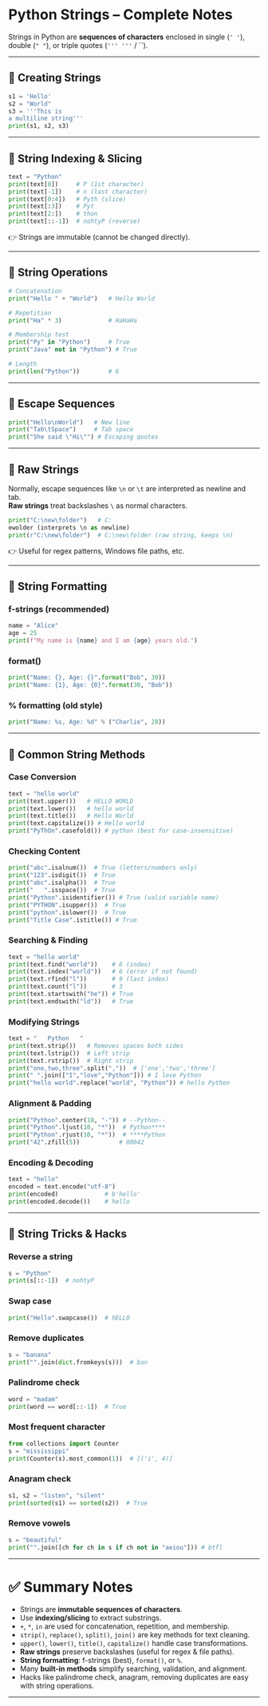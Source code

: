 
# Python Strings – Complete Notes

Strings in Python are **sequences of characters** enclosed in single (`' '`), double (`" "`), or triple quotes (`''' '''` / ``).

---

## 📌 Creating Strings
```python
s1 = 'Hello'
s2 = "World"
s3 = '''This is 
a multiline string'''
print(s1, s2, s3)
```

---

## 📌 String Indexing & Slicing
```python
text = "Python"
print(text[0])     # P (1st character)
print(text[-1])    # n (last character)
print(text[0:4])   # Pyth (slice)
print(text[:3])    # Pyt
print(text[2:])    # thon
print(text[::-1])  # nohtyP (reverse)
```
👉 Strings are immutable (cannot be changed directly).

---

## 📌 String Operations
```python
# Concatenation
print("Hello " + "World")   # Hello World

# Repetition
print("Ha" * 3)             # HaHaHa

# Membership test
print("Py" in "Python")     # True
print("Java" not in "Python") # True

# Length
print(len("Python"))        # 6
```

---

## 📌 Escape Sequences
```python
print("Hello\nWorld")   # New line
print("Tab\tSpace")     # Tab space
print("She said \"Hi\"") # Escaping quotes
```

---

## 📌 Raw Strings
Normally, escape sequences like `\n` or `\t` are interpreted as newline and tab.  
**Raw strings** treat backslashes `\` as normal characters.

```python
print("C:\new\folder")   # C:
ewolder (interprets \n as newline)
print(r"C:\new\folder")  # C:\new\folder (raw string, keeps \n)
```
👉 Useful for regex patterns, Windows file paths, etc.

---

## 📌 String Formatting

### f-strings (recommended)
```python
name = "Alice"
age = 25
print(f"My name is {name} and I am {age} years old.")
```

### format()
```python
print("Name: {}, Age: {}".format("Bob", 30))
print("Name: {1}, Age: {0}".format(30, "Bob"))
```

### % formatting (old style)
```python
print("Name: %s, Age: %d" % ("Charlie", 28))
```

---

## 📌 Common String Methods

### Case Conversion
```python
text = "hello world"
print(text.upper())   # HELLO WORLD
print(text.lower())   # hello world
print(text.title())   # Hello World
print(text.capitalize()) # Hello world
print("PyThOn".casefold()) # python (best for case-insensitive)
```

### Checking Content
```python
print("abc".isalnum())  # True (letters/numbers only)
print("123".isdigit())  # True
print("abc".isalpha())  # True
print("   ".isspace())  # True
print("Python".isidentifier()) # True (valid variable name)
print("PYTHON".isupper())  # True
print("python".islower())  # True
print("Title Case".istitle()) # True
```

### Searching & Finding
```python
text = "hello world"
print(text.find("world"))    # 6 (index)
print(text.index("world"))   # 6 (error if not found)
print(text.rfind("l"))       # 9 (last index)
print(text.count("l"))       # 3
print(text.startswith("he")) # True
print(text.endswith("ld"))   # True
```

### Modifying Strings
```python
text = "   Python   "
print(text.strip())   # Removes spaces both sides
print(text.lstrip())  # Left strip
print(text.rstrip())  # Right strip
print("one,two,three".split(","))  # ['one','two','three']
print(" ".join(["I","love","Python"])) # I love Python
print("hello world".replace("world", "Python")) # hello Python
```

### Alignment & Padding
```python
print("Python".center(10, "-")) # --Python--
print("Python".ljust(10, "*"))  # Python****
print("Python".rjust(10, "*"))  # ****Python
print("42".zfill(5))           # 00042
```

### Encoding & Decoding
```python
text = "hello"
encoded = text.encode("utf-8")
print(encoded)             # b'hello'
print(encoded.decode())    # hello
```

---

## 📌 String Tricks & Hacks

### Reverse a string
```python
s = "Python"
print(s[::-1])  # nohtyP
```

### Swap case
```python
print("Hello".swapcase())  # hELLO
```

### Remove duplicates
```python
s = "banana"
print("".join(dict.fromkeys(s)))  # ban
```

### Palindrome check
```python
word = "madam"
print(word == word[::-1])  # True
```

### Most frequent character
```python
from collections import Counter
s = "mississippi"
print(Counter(s).most_common(1))  # [('i', 4)]
```

### Anagram check
```python
s1, s2 = "listen", "silent"
print(sorted(s1) == sorted(s2))  # True
```

### Remove vowels
```python
s = "beautiful"
print("".join([ch for ch in s if ch not in "aeiou"])) # btfl
```

---

# ✅ Summary Notes
- Strings are **immutable sequences of characters**.  
- Use **indexing/slicing** to extract substrings.  
- `+`, `*`, `in` are used for concatenation, repetition, and membership.  
- `strip()`, `replace()`, `split()`, `join()` are key methods for text cleaning.  
- `upper()`, `lower()`, `title()`, `capitalize()` handle case transformations.  
- **Raw strings** preserve backslashes (useful for regex & file paths).  
- **String formatting**: f-strings (best), `format()`, or `%`.  
- Many **built-in methods** simplify searching, validation, and alignment.  
- Hacks like palindrome check, anagram, removing duplicates are easy with string operations.  

---
